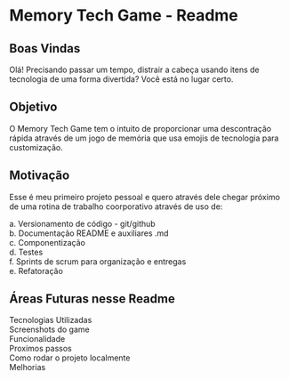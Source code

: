 # Memory Tech Game - Readme

## Boas Vindas

Olá! Precisando passar um tempo, distrair a cabeça usando itens de tecnologia de uma forma divertida? Você está no lugar certo.

## Objetivo

O Memory Tech Game tem o intuito de proporcionar uma descontração rápida através de um jogo de memória que usa emojis de tecnologia para customização.

## Motivação

Esse é meu primeiro projeto pessoal e quero através dele chegar próximo de uma rotina de trabalho coorporativo através de uso de:

a. Versionamento de código - git/github <br>
b. Documentação README e auxiliares .md <br>
c. Componentização <br>
d. Testes <br>
f. Sprints de scrum para organização e entregas <br>
e. Refatoração

## Áreas Futuras nesse Readme

Tecnologias Utilizadas <br>
Screenshots do game <br>
Funcionalidade <br>
Proximos passos <br>
Como rodar o projeto localmente <br>
Melhorias <br>

